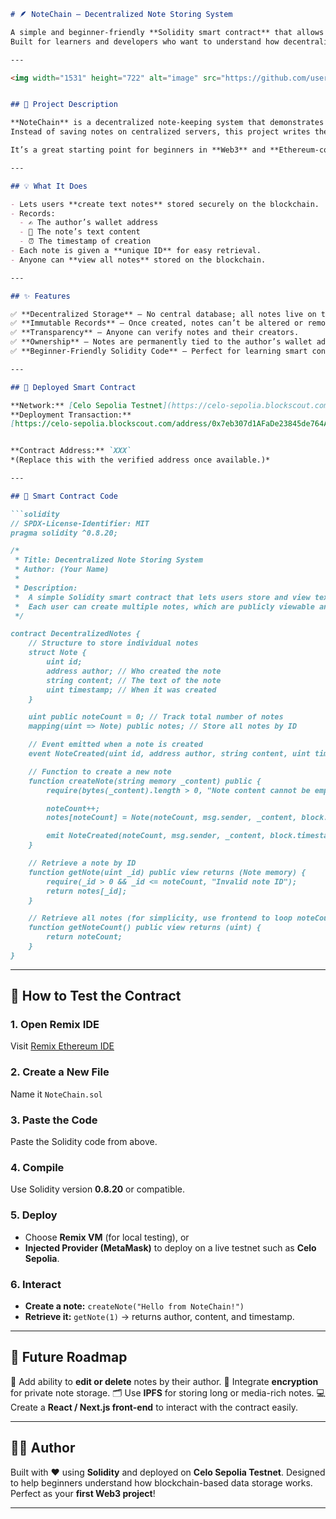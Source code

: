````markdown
# 🪶 NoteChain – Decentralized Note Storing System

A simple and beginner-friendly **Solidity smart contract** that allows users to create and store personal notes directly on the **blockchain**.  
Built for learners and developers who want to understand how decentralized data storage works — clean, minimal, and fully transparent.

---

<img width="1531" height="722" alt="image" src="https://github.com/user-attachments/assets/bc160bdd-9871-40f1-ae12-73dbe6a062f6" />


## 🚀 Project Description

**NoteChain** is a decentralized note-keeping system that demonstrates how to store data permanently on-chain using Solidity.  
Instead of saving notes on centralized servers, this project writes them directly to the blockchain — ensuring they are **immutable**, **transparent**, and **publicly accessible**.

It’s a great starting point for beginners in **Web3** and **Ethereum-compatible networks** (like **Celo**, **Polygon**, or **Ethereum Testnets**).

---

## 💡 What It Does

- Lets users **create text notes** stored securely on the blockchain.  
- Records:
  - ✍️ The author’s wallet address  
  - 📝 The note’s text content  
  - ⏰ The timestamp of creation  
- Each note is given a **unique ID** for easy retrieval.  
- Anyone can **view all notes** stored on the blockchain.

---

## ✨ Features

✅ **Decentralized Storage** – No central database; all notes live on the blockchain.  
✅ **Immutable Records** – Once created, notes can’t be altered or removed.  
✅ **Transparency** – Anyone can verify notes and their creators.  
✅ **Ownership** – Notes are permanently tied to the author’s wallet address.  
✅ **Beginner-Friendly Solidity Code** – Perfect for learning smart contract basics.  

---

## 🔗 Deployed Smart Contract

**Network:** [Celo Sepolia Testnet](https://celo-sepolia.blockscout.com/)  
**Deployment Transaction:**  
[https://celo-sepolia.blockscout.com/address/0x7eb307d1AFaDe23845de764ADe6b063b3aDd26B9](https://celo-sepolia.blockscout.com/address/0x7eb307d1AFaDe23845de764ADe6b063b3aDd26B9)


**Contract Address:** `XXX`  
*(Replace this with the verified address once available.)*

---

## 🧠 Smart Contract Code

```solidity
// SPDX-License-Identifier: MIT
pragma solidity ^0.8.20;

/*
 * Title: Decentralized Note Storing System
 * Author: (Your Name)
 *
 * Description:
 *  A simple Solidity smart contract that lets users store and view text notes on-chain.
 *  Each user can create multiple notes, which are publicly viewable and permanently stored.
 */

contract DecentralizedNotes {
    // Structure to store individual notes
    struct Note {
        uint id;
        address author; // Who created the note
        string content; // The text of the note
        uint timestamp; // When it was created
    }

    uint public noteCount = 0; // Track total number of notes
    mapping(uint => Note) public notes; // Store all notes by ID

    // Event emitted when a note is created
    event NoteCreated(uint id, address author, string content, uint timestamp);

    // Function to create a new note
    function createNote(string memory _content) public {
        require(bytes(_content).length > 0, "Note content cannot be empty");

        noteCount++;
        notes[noteCount] = Note(noteCount, msg.sender, _content, block.timestamp);

        emit NoteCreated(noteCount, msg.sender, _content, block.timestamp);
    }

    // Retrieve a note by ID
    function getNote(uint _id) public view returns (Note memory) {
        require(_id > 0 && _id <= noteCount, "Invalid note ID");
        return notes[_id];
    }

    // Retrieve all notes (for simplicity, use frontend to loop noteCount)
    function getNoteCount() public view returns (uint) {
        return noteCount;
    }
}
````

---

## 🧰 How to Test the Contract

### 1. Open Remix IDE

Visit [Remix Ethereum IDE](https://remix.ethereum.org/)

### 2. Create a New File

Name it `NoteChain.sol`

### 3. Paste the Code

Paste the Solidity code from above.

### 4. Compile

Use Solidity version **0.8.20** or compatible.

### 5. Deploy

* Choose **Remix VM** (for local testing), or
* **Injected Provider (MetaMask)** to deploy on a live testnet such as **Celo Sepolia**.

### 6. Interact

* **Create a note:**
  `createNote("Hello from NoteChain!")`
* **Retrieve it:**
  `getNote(1)` → returns author, content, and timestamp.

---

## 🧭 Future Roadmap

🌱 Add ability to **edit or delete** notes by their author.
🔐 Integrate **encryption** for private note storage.
🗂️ Use **IPFS** for storing long or media-rich notes.
💻 Create a **React / Next.js front-end** to interact with the contract easily.

---

## 👨‍💻 Author

Built with ❤️ using **Solidity** and deployed on **Celo Sepolia Testnet**.
Designed to help beginners understand how blockchain-based data storage works.
Perfect as your **first Web3 project**!

---
